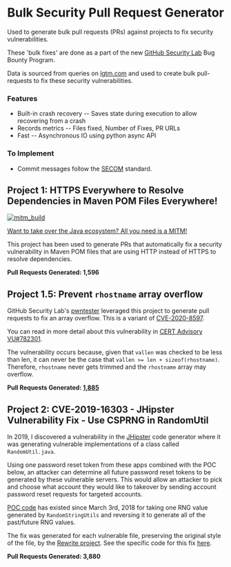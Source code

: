 # Bulk Security Pull Request Generator

Used to generate bulk pull requests (PRs) against projects to fix security vulnerabilities.

These 'bulk fixes' are done as a part of the new [GitHub Security Lab](https://securitylab.github.com/) Bug Bounty Program.

Data is sourced from queries on [lgtm.com](https://lgtm.com) and used to create bulk pull-requests to fix these security
vulnerabilities.

### Features

 - Built-in crash recovery -- Saves state during execution to allow recovering from a crash
 - Records metrics -- Files fixed, Number of Fixes, PR URLs
 - Fast -- Asynchronous IO using python async API

### To Implement

 - Commit messages follow the [SECOM](https://tqrg.github.io/sec-commits/) standard.

## Project 1: HTTPS Everywhere to Resolve Dependencies in Maven POM Files Everywhere! 

[![mitm_build](https://user-images.githubusercontent.com/1323708/59226671-90645200-8ba1-11e9-8ab3-39292bef99e9.jpeg)](https://medium.com/@jonathan.leitschuh/want-to-take-over-the-java-ecosystem-all-you-need-is-a-mitm-1fc329d898fb?source=friends_link&sk=3c99970c55a899ad9ef41f126efcde0e)

[Want to take over the Java ecosystem? All you need is a MITM!](https://medium.com/@jonathan.leitschuh/want-to-take-over-the-java-ecosystem-all-you-need-is-a-mitm-1fc329d898fb?source=friends_link&sk=3c99970c55a899ad9ef41f126efcde0e)

This project has been used to generate PRs that automatically fix a security vulnerability in Maven POM files that
are using HTTP instead of HTTPS to resolve dependencies.

**Pull Requests Generated: 1,596**


## Project 1.5: Prevent `rhostname` array overflow

GitHub Security Lab's [pwntester](https://github.com/pwntester) leveraged this project to generate pull requests to fix an array overflow. This is a variant of [CVE-2020-8597](https://nvd.nist.gov/vuln/detail/CVE-2020-8597).

You can read in more detail about this vulnerability in [CERT Advisory VU#782301](https://kb.cert.org/vuls/id/782301/).

The vulnerability occurs because, given that `vallen` was checked to be less than len, it can never be the case that `vallen >= len + sizeof(rhostname)`. Therefore, `rhostname` never gets trimmed and the `rhostname` array may overflow.

**Pull Requests Generated: [1,885](https://github.com/search?o=desc&q=author%3Aghsecuritylab+&s=comments&type=Issues)**

## Project 2: CVE-2019-16303 - JHipster Vulnerability Fix - Use CSPRNG in RandomUtil

In 2019, I discovered a vulnerability in the [JHipster](https://www.jhipster.tech/) code generator where it was
generating vulnerable implementations of a class called `RandomUtil.java`.
  
Using one password reset token from these apps combined with the POC below, an attacker can determine all future password
reset tokens to be generated by these vulnerable servers.
This would allow an attacker to pick and choose what account they would like to takeover by sending account password reset requests for targeted accounts.

[POC code](http://web.archive.org/web/20191126104359/https://medium.com/@alex91ar/the-java-soothsayer-a-practical-application-for-insecure-randomness-c67b0cd148cd) has existed since March 3rd, 2018 for taking one RNG value generated by `RandomStringUtils` and reversing it to generate all of the past/future RNG values.

The fix was generated for each vulnerable file, preserving the original style of the file, by the [Rewrite project](https://github.com/openrewrite/rewrite).
See the specific code for this fix [here](https://github.com/moderneinc/jhipster-cwe-338).

**Pull Requests Generated: 3,880**
